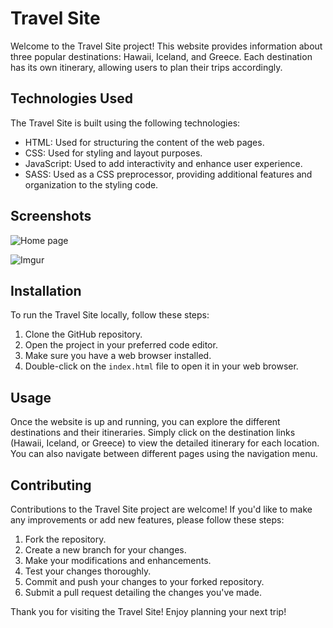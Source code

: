 # Travel Site

Welcome to the Travel Site project! This website provides information about three popular destinations: Hawaii, Iceland, and Greece. Each destination has its own itinerary, allowing users to plan their trips accordingly.

## Technologies Used

The Travel Site is built using the following technologies:

- HTML: Used for structuring the content of the web pages.
- CSS: Used for styling and layout purposes.
- JavaScript: Used to add interactivity and enhance user experience.
- SASS: Used as a CSS preprocessor, providing additional features and organization to the styling code.

  
## Screenshots

![Home page](https://i.imgur.com/ACXmvRM.png)

![Imgur](https://i.imgur.com/IpER5ef.png)




## Installation

To run the Travel Site locally, follow these steps:

1. Clone the GitHub repository.
2. Open the project in your preferred code editor.
3. Make sure you have a web browser installed.
4. Double-click on the `index.html` file to open it in your web browser.

## Usage

Once the website is up and running, you can explore the different destinations and their itineraries. Simply click on the destination links (Hawaii, Iceland, or Greece) to view the detailed itinerary for each location. You can also navigate between different pages using the navigation menu.

## Contributing

Contributions to the Travel Site project are welcome! If you'd like to make any improvements or add new features, please follow these steps:

1. Fork the repository.
2. Create a new branch for your changes.
3. Make your modifications and enhancements.
4. Test your changes thoroughly.
5. Commit and push your changes to your forked repository.
6. Submit a pull request detailing the changes you've made.

Thank you for visiting the Travel Site! Enjoy planning your next trip!
